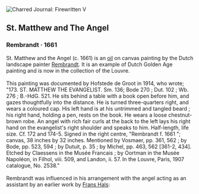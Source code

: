 <div class="artwork-of-the-day">
  <div class="container">
    <div class="img-wrapper">
      <img
        src="https://uploads1.wikiart.org/images/rembrandt/st-matthew-and-the-angel-1661.jpg!Large.jpg"
        alt="Charred Journal: Firewritten V" />
    </div>
    <div class="artwork-detail">
      <div class="artwork-origin"> 
        <h2 class="artwork-name">St. Matthew and The Angel</h2>
        <h3 class="artist">
          Rembrandt
                    ·  1661
        </h3>
      </div>
      <p class="description">
        <span class="artwork-description-text ng-binding" ng-bind-html="viewModel.ArtworkOfTheDay.Description | unsafe">St. Matthew and the Angel (c. 1661) is an <a target="_blank" href="/en/paintings-by-media/oil-on-sacking">oil</a> on canvas painting by the Dutch landscape painter <a target="_blank" href="/en/rembrandt">Rembrandt</a>. It is an example of Dutch Golden Age painting and is now in the collection of the Louvre.
<br>
<br>This painting was documented by Hofstede de Groot in 1914, who wrote; "173. ST. MATTHEW THE EVANGELIST. Sm. 136; Bode 270&nbsp;; Dut. 102&nbsp;; Wb. 276&nbsp;; B.-HdG. 521. He sits behind a table with a book open before him, and gazes thoughtfully into the distance. He is turned three-quarters right, and wears a coloured cap. His left hand is at his untrimmed and tangled beard&nbsp;; his right hand, holding a pen, rests on the book. He wears a loose chestnut-brown robe. An angel with rich fair curls at the back to the left lays his right hand on the evangelist's right shoulder and speaks to him. Half-length, life size. Cf. 172 and 174-5. Signed in the right centre, "Rembrandt f. 1661 "; canvas, 38 inches by 32 inches. Mentioned by Vosmaer, pp. 361, 562&nbsp;; by Bode, pp. 523, 594&nbsp;; by Dutuit, p. 35&nbsp;; by Michel, pp. 463, 562 [361-2, 434]. Etched by Claessens in the Musée Francais&nbsp;; by Oortman in the Musée Napoléon, in Filhol, viii. 509, and Landon, ii. 57. In the Louvre, Paris, 1907 catalogue, No. 2538."
<br>
<br>Rembrandt was influenced in his arrangement with the angel acting as an assistant by an earlier work by <a target="_blank" href="/en/frans-hals">Frans Hals</a>:</span>
                        <div class="text-shadow-container" ng-show="showShadow" style=""></div>
      </p>
    </div>
  </div>

</div>
